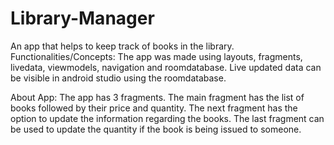 # Library-Manager

An app that helps to keep track of books in the library.
Functionalities/Concepts: The app was made using layouts, fragments, livedata, viewmodels, navigation and roomdatabase. Live updated data can be visible in android studio using the roomdatabase.

About App: The app has 3 fragments. 
The main fragment has the list of books followed by their price and quantity. 
The next fragment has the option to update the information regarding the books.
The last fragment can be used to update the quantity if the book is being issued to someone.
